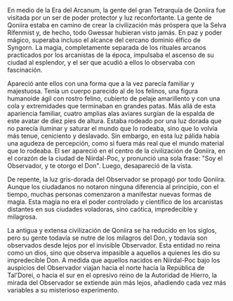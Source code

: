 En medio de la Era del Arcanum, la gente del gran Tetrarquía de Qoniira fue visitada por un ser de poder protector y luz reconfortante. La gente de Qoniira estaba en camino de crear la civilización más próspera que la Selva Rifenmist y, de hecho, todo Gwessar hubieran visto jamás. En paz y poder mágico, superaba incluso el alcance del cercano dominio élfico de Syngorn. La magia, completamente separada de los rituales arcanos practicados por los arcanistas de la época, impulsaba el ascenso de su ciudad al esplendor, y el ser que acudió a ellos lo observaba con fascinación.

Apareció ante ellos con una forma que a la vez parecía familiar y majestuosa. Tenía un cuerpo parecido al de los felinos, una figura humanoide ágil con rostro felino, cubierto de pelaje amarillento y con una cola y extremidades que terminaban en grandes patas. Más allá de esta apariencia familiar, cuatro amplias alas aviares surgían de la espalda de este avatar de diez pies de altura. Estaba rodeado por una luz dorada que no parecía iluminar y saturar el mundo que lo rodeaba, sino que lo volvía más tenue, ceniciento y deslavado. Sin embargo, en esta luz pálida había una agudeza de percepción, como si fuera más real que el mundo material que lo rodeaba. El ser apareció en el centro de la civilización de Qoniira, en el corazón de la ciudad de Niirdal-Poc, y pronunció una sola frase: "Soy el Observador, y te otorgo el Don". Luego, desapareció de la vista.

De repente, la luz gris-dorada del Observador se propagó por todo Qoniira. Aunque los ciudadanos no notaron ninguna diferencia al principio, con el tiempo, muchas personas comenzaron a manifestar nuevas formas de magia. Esta magia no era el poder controlado y científico de los arcanistas distantes en sus ciudades voladoras, sino caótica, impredecible y milagrosa.

La antigua y extensa civilización de Qoniira se ha reducido en los siglos, pero su gente todavía se nutre de los milagros del Don, y todavía son observados desde lejos por el invisible Observador. Esta entidad no reina como un dios, sino que observa impasible a aquellos a quienes les dio su impredecible Don. A medida que aquellos nacidos en Niirdal-Poc bajo los auspicios del Observador viajan hacia el norte hacia la República de Tal'Dorei, o hacia el sur en el opresivo reino de la Autoridad de Hierro, la mirada del Observador se extiende aún más lejos, añadiendo cada vez más variables a su misterioso experimento.